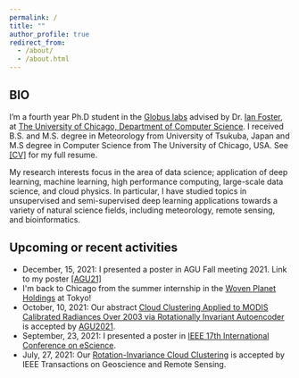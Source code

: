 ```yaml
---
permalink: /
title: ""
author_profile: true
redirect_from: 
  - /about/
  - /about.html
---
```


## BIO
I’m a fourth year Ph.D student in the [Globus labs](https://labs.globus.org/) advised by Dr. [Ian Foster](https://www.anl.gov/profile/ian-t-foster),
at [The University of Chicago, Department of Computer Science](https://www.cs.uchicago.edu/). 
I received B.S. and M.S. degree in Meteorology from University of Tsukuba, Japan 
and M.S degree in Computer Science from The University of Chicago, USA. See [\[CV\]](https://takglobus.github.io/takuyakurihana.github.io/files/cv_takuya_kurihana_latest.pdf) for my full resume. 

My research interests focus in the area of data science; application of deep learning, machine learning, high performance computing, large-scale data science, and cloud physics. 
In particular, I have studied topics in unsupervised and semi-supervised deep learning applications towards a variety of natural science fields, 
including meteorology, remote sensing, and bioinformatics.


## Upcoming or recent activities 
- December, 15, 2021: I presented a poster in AGU Fall meeting 2021. Link to my poster [\[AGU21\]](https://takglobus.github.io/takuyakurihana.github.io/files/poster/A35C-1635-TakuyaKurihana-AGU2021.pdf) 
- I'm back to Chicago from the summer internship in the [Woven Planet Holdings](https://www.woven-planet.global/en/woven-alpha/AMP) at Tokyo! 
- October, 10, 2021: Our abstract [Cloud Clustering Applied to MODIS Calibrated Radiances Over 2003 via Rotationally Invariant Autoencoder](https://agu.confex.com/agu/fm21/meetingapp.cgi/Paper/985693) is accepted by [AGU2021](https://www.agu.org/Fall-Meeting). 
- September, 23, 2021: I presented a poster in [IEEE 17th International Conference on eScience](https://ieeexplore.ieee.org/abstract/document/9582325). 
- July, 27, 2021: Our [Rotation-Invariance Cloud Clustering](https://ieeexplore.ieee.org/document/9497325) is accepted by IEEE Transactions on Geoscience and Remote Sensing.   

